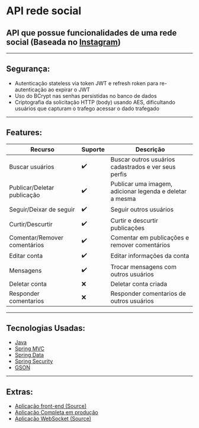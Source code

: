 # API rede social


## API que possue funcionalidades de uma rede social (Baseada no [Instagram](https://www.instagram.com/))
---

## Segurança:
- Autenticação stateless via token JWT e refresh roken para re-autenticação ao expirar o JWT
- Uso do BCrypt nas senhas persistidas no banco de dados
- Criptografia da solicitação HTTP (body) usando AES, dificultando usuários que capturam o trafego acessar o dado trafegado
---
## Features:
|  Recurso  | Suporte | Descrição       |
| --------- |  -----  | --------------- |
| Buscar usuários    |   ✔️    | Buscar outros usuários cadastrados e ver seus perfis |
| Publicar/Deletar publicação    |   ✔️    | Publicar uma imagem, adicionar legenda e deletar a mesma |
| Seguir/Deixar de seguir    |   ✔️    | Seguir outros usuários |
| Curtir/Descurtir    |   ✔️    | Curtir e descurtir publicações |
| Comentar/Remover comentários  |   ✔️    | Comentar em publicações e remover comentários  |
| Editar conta  |  ✔️   |  Editar informações da conta  |
| Mensagens  |   ✔️    |  Trocar mensagens com outros usuários  |
| Deletar conta  |   ❌    |  Deletar conta criada  |
| Responder comentarios  |   ❌    |  Responder comentarios de outros usuários  |
---
## Tecnologias Usadas:
- [Java](https://docs.oracle.com/en/java/)
- [Spring MVC](https://docs.spring.io/spring-framework/docs/current/reference/html/web.html)
- [Spring Data](https://spring.io/projects/spring-data)
- [Spring Security](https://spring.io/projects/spring-security)
- [GSON](https://www.javadoc.io/doc/com.google.code.gson/gson/2.8.0/com/google/gson/Gson.html)
  
---
## Extras:
- [Aplicação front-end (Source)](https://github.com/leooresende01/rede-social-frontend)
- [Aplicação Completa em produção](https://rede-social.leooresende.tk/)
- [Aplicação WebSocket (Source)](https://github.com/leooresende01/rede-social-frontend)


